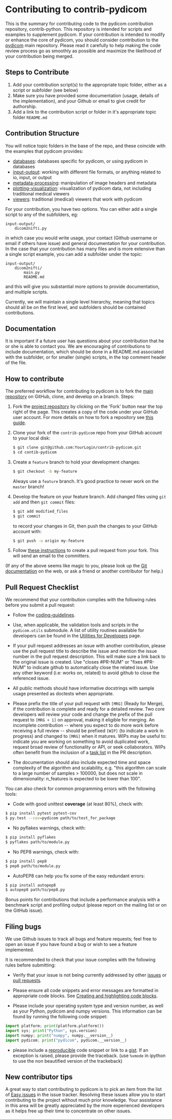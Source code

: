 
# Contributing to contrib-pydicom

This is the summary for contributing code to the pydicom contribution
repository, contrib-python. This repository is intended for scripts and examples to
supplement pydicom. If your contribution is intended to modify or enhance the core
of pydicom, you should consider contribution to the [pydicom](https://www.github.com/pydicom/pydicom)
main repository. Please read it carefully to help making the code review process go as
smoothly as possible and maximize the likelihood of your contribution being
merged.

## Steps to Contribute

1. Add your contribution script(s) to the appropriate topic folder, either as a script or subfolder (see below)
2. Make sure you have provided some documentation (usage, details of the implementation), and your Github or email to give credit for authorship.
3. Add a link to the contribution script or folder in it's appropriate topic folder `README.md` 


## Contribution Structure

You will notice topic folders in the base of the repo, and these coincide with the examples
that pydicom provides:

- [databases](databases): databases specific for pydicom, or using pydicom in databases
- [input-output](input_output): working with different file formats, or anything related to io, input, or output
- [metadata-processing](metadata-processing): manipulation of image headers and metadata 
- [plotting-visualization](plotting-visualization): visualization of pydicom data, not including traditional medical viewers
- [viewers](viewers): traditional (medical) viewers that work with pydicom


For your contribution, you have two options. You can either add a single script to any of the subfolders, eg:

```
input-output/
    dicom2nifti.py
```

in which case you would write usage, your contact (Github username or email if others have issue) and general documentation for your contribution. In the case that your contribution has many files and is more extensive than a single script example, you can add a subfolder under the topic:

```
input-output/
    dicom2nifti/
        main.py
        README.md
```

and this will give you substantial more options to provide documentation, and multiple scripts.

Currently, we will maintain a single level hierarchy, meaning that topics should all be on the first level, and subfolders should be contained contributions.


## Documentation

It is important if a future user has questions about your contribution that
he or she is able to contact you. We are encouraging of contributions to
include documentation, which should be done in a README.md associated with
the subfolder, or for smaller (single) scripts, in the top comment header of the
file.

## How to contribute

The preferred workflow for contributing to pydicom is to fork the
[main repository](https://github.com/pydicom/contrib-pydicom) on
GitHub, clone, and develop on a branch. Steps:

1. Fork the [project repository](https://github.com/pydicom/contrib-pydicom)
   by clicking on the 'Fork' button near the top right of the page. This creates
   a copy of the code under your GitHub user account. For more details on
   how to fork a repository see [this guide](https://help.github.com/articles/fork-a-repo/).

2. Clone your fork of the `contrib-pydicom` repo from your GitHub account to your local disk:

   ```bash
   $ git clone git@github.com:YourLogin/contrib-pydicom.git
   $ cd contib-pydicom
   ```

3. Create a ``feature`` branch to hold your development changes:

   ```bash
   $ git checkout -b my-feature
   ```

   Always use a ``feature`` branch. It's good practice to never work on the ``master`` branch!

4. Develop the feature on your feature branch. Add changed files using ``git add`` and then ``git commit`` files:

   ```bash
   $ git add modified_files
   $ git commit
   ```

   to record your changes in Git, then push the changes to your GitHub account with:

   ```bash
   $ git push -u origin my-feature
   ```

5. Follow [these instructions](https://help.github.com/articles/creating-a-pull-request-from-a-fork)
to create a pull request from your fork. This will send an email to the committers.

(If any of the above seems like magic to you, please look up the
[Git documentation](https://git-scm.com/documentation) on the web, or ask a friend or another contributor for help.)

## Pull Request Checklist

We recommend that your contribution complies with the following rules before you
submit a pull request:

-  Follow the
   [coding-guidelines](http://pydicom.org/dev/developers/contributing.html#coding-guidelines).

-  Use, when applicable, the validation tools and scripts in the
   `pydicom.utils` submodule.  A list of utility routines available
   for developers can be found in the
   [Utilities for Developers](http://pydicom.org/dev/developers/utilities.html#developers-utils)
   page.

-  If your pull request addresses an issue with another contribution, 
   please use the pull request title to describe the issue and mention 
   the issue number in the pull request
   description. This will make sure a link back to the original issue is
   created. Use "closes #PR-NUM" or "fixes #PR-NUM" to indicate github to
   automatically close the related issue. Use any other keyword (i.e: works on,
   related) to avoid github to close the referenced issue.

-  All public methods should have informative docstrings with sample
   usage presented as doctests when appropriate.

-  Please prefix the title of your pull request with `[MRG]` (Ready for Merge),
   if the contribution is complete and ready for a detailed review. Two core
   developers will review your code and change the prefix of the pull request to
   `[MRG + 1]` on approval, making it eligible for merging. An incomplete
   contribution -- where you expect to do more work before receiving a full
   review -- should be prefixed `[WIP]` (to indicate a work in progress) and
   changed to `[MRG]` when it matures. WIPs may be useful to: indicate you are
   working on something to avoid duplicated work, request broad review of
   functionality or API, or seek collaborators. WIPs often benefit from the
   inclusion of a
   [task list](https://github.com/blog/1375-task-lists-in-gfm-issues-pulls-comments)
   in the PR description.

-  The documentation should also include expected time and space
   complexity of the algorithm and scalability, e.g. "this algorithm
   can scale to a large number of samples > 100000, but does not
   scale in dimensionality: n_features is expected to be lower than
   100".

You can also check for common programming errors with the following
tools:

-  Code with good unittest **coverage** (at least 80%), check with:

  ```bash
  $ pip install pytest pytest-cov
  $ py.test --cov=pydicom path/to/test_for_package
  ```

-  No pyflakes warnings, check with:

  ```bash
  $ pip install pyflakes
  $ pyflakes path/to/module.py
  ```

-  No PEP8 warnings, check with:

  ```bash
  $ pip install pep8
  $ pep8 path/to/module.py
  ```

-  AutoPEP8 can help you fix some of the easy redundant errors:

  ```bash
  $ pip install autopep8
  $ autopep8 path/to/pep8.py
  ```

Bonus points for contributions that include a performance analysis with
a benchmark script and profiling output (please report on the mailing
list or on the GitHub issue).

## Filing bugs

We use Github issues to track all bugs and feature requests; feel free to
open an issue if you have found a bug or wish to see a feature implemented.

It is recommended to check that your issue complies with the
following rules before submitting:

-  Verify that your issue is not being currently addressed by other
   [issues](https://github.com/pydicom/contrib-pydicom/issues?q=)
   or [pull requests](https://github.com/pydicom/contrib-pydicom/pulls?q=).

-  Please ensure all code snippets and error messages are formatted in
   appropriate code blocks.
   See [Creating and highlighting code blocks](https://help.github.com/articles/creating-and-highlighting-code-blocks).

-  Please include your operating system type and version number, as well
   as your Python, pydicom and numpy versions. This information
   can be found by running the following code snippet:

  ```python
  import platform; print(platform.platform())
  import sys; print("Python", sys.version)
  import numpy; print("numpy", numpy.__version__)
  import pydicom; print("pydicom", pydicom.__version__)
  ```

-  please include a [reproducible](http://stackoverflow.com/help/mcve) code
   snippet or link to a [gist](https://gist.github.com). If an exception is
   raised, please provide the traceback. (use `%xmode` in ipython to use the
   non beautified version of the trackeback)


## New contributor tips

A great way to start contributing to pydicom is to pick an item
from the list of [Easy issues](https://github.com/pydicom/pydicom/issues?labels=Easy)
in the issue tracker. Resolving these issues allow you to start
contributing to the project without much prior knowledge. Your
assistance in this area will be greatly appreciated by the more
experienced developers as it helps free up their time to concentrate on
other issues.
